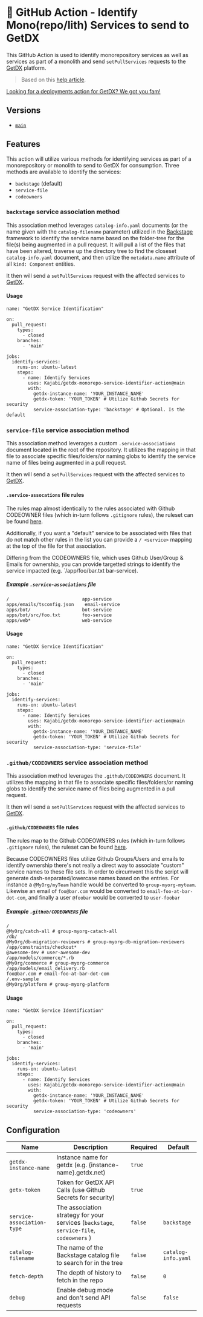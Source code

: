 # 📖 GitHub Action - Identify Mono(repo/lith) Services to send to GetDX

This GitHub Action is used to identify monorepository services as well as services as part of a monolith and send `setPullServices` requests to the [GetDX](https://getdx.com) platform. 

> Based on this [help article](https://help.getdx.com/en/articles/7669458-deployments#h_7d23ab886c).

[Looking for a deployments action for GetDX? We got you fam!](https://github.com/Kajabi/getdx-deployment-identifier-action)

## Versions

* [`main`](https://github.com/Kajabi/getdx-monorepo-service-identifier-action)

## Features

This action will utilize various methods for identifying services as part of a monorepository or monolith to send to GetDX for consumption. Three methods are available to identify the services:

* `backstage` (default)
* `service-file`
* `codeowners`

### `backstage` service association method

This association method leverages `catalog-info.yaml` documents (or the name given with the `catalog-filename` parameter) utilized in the [Backstage](https://backstage.io) framework to identify the service name based on the folder-tree for the file(s) being augmented in a pull request. It will pull a list of the files that have been altered, traverse up the directory tree to find the closeset `catalog-info.yaml` document, and then utilize the `metadata.name` attribute of all `kind: Component` entities.

It then will send a `setPullServices` request with the affected services to [GetDX](https://getdx.com).

#### Usage

```
name: "GetDX Service Identification"

on:
  pull_request:
    types:
      - closed
    branches:
      - 'main'

jobs:
  identify-services:
    runs-on: ubuntu-latest
    steps:
      - name: Identify Services
        uses: Kajabi/getdx-monorepo-service-identifier-action@main
        with:
          getdx-instance-name: 'YOUR_INSTANCE_NAME'
          getdx-token: 'YOUR_TOKEN' # Utilize Github Secrets for security
          service-association-type: 'backstage' # Optional. Is the default
```

### `service-file` service association method

This association method leverages a custom `.service-associations` document located in the root of the repository. It utilizes the mapping in that file to associate specific files/folders/or naming globs to identify the service name of files being augmented in a pull request. 

It then will send a `setPullServices` request with the affected services to [GetDX](https://getdx.com).

#### `.service-assocations` file rules

The rules map almost identically to the rules associated with Github CODEOWNER files (which in-turn follows `.gitignore` rules), the ruleset can be found [here](https://docs.github.com/en/repositories/managing-your-repositorys-settings-and-features/customizing-your-repository/about-code-owners#example-of-a-codeowners-file).

Additionally, if you want a "default" service to be associated with files that do not match other rules in the list you can provide a `/ <service>` mapping at the top of the file for that association.

Differing from the CODEOWNERS file, which uses Github User/Group & Emails for ownership, you can provide targetted strings to identify the service impacted (e.g. `/app/foo/bar.txt   bar-service).

##### Example `.service-associations` file

```shell
/                           app-service
apps/emails/tsconfig.json    email-service
apps/bot/                   bot-service
apps/bot/src/foo.txt        foo-service
apps/web*                   web-service
```

#### Usage

```
name: "GetDX Service Identification"

on:
  pull_request:
    types:
      - closed
    branches:
      - 'main'

jobs:
  identify-services:
    runs-on: ubuntu-latest
    steps:
      - name: Identify Services
        uses: Kajabi/getdx-monorepo-service-identifier-action@main
        with:
          getdx-instance-name: 'YOUR_INSTANCE_NAME'
          getdx-token: 'YOUR_TOKEN' # Utilize Github Secrets for security
          service-association-type: 'service-file'
```

### `.github/CODEOWNERS` service association method

This association method leverages the `.github/CODEOWNERS` document. It utilizes the mapping in that file to associate specific files/folders/or naming globs to identify the service name of files being augmented in a pull request. 

It then will send a `setPullServices` request with the affected services to [GetDX](https://getdx.com).

#### `.github/CODEOWNERS` file rules

The rules map to the Github CODEOWNERS rules (which in-turn follows `.gitignore` rules), the ruleset can be found [here](https://docs.github.com/en/repositories/managing-your-repositorys-settings-and-features/customizing-your-repository/about-code-owners#example-of-a-codeowners-file).

Because CODEOWNERS files utilize Github Groups/Users and emails to identify ownership there's not really a direct way to associate "custom" service names to these file sets. In order to circumvent this the script will generate dash-separated/lowercase names based on the entries. For instance a `@MyOrg/myTeam` handle would be converted to `group-myorg-myteam`. Likewise an email of `foo@bar.com` would be converted to `email-foo-at-bar-dot-com`, and finally a user `@foobar` would be converted to `user-foobar`

##### Example `.github/CODEOWNERS` file

```shell
/                                                                @MyOrg/catch-all # group-myorg-catach-all
/db/                                                             @MyOrg/db-migration-reviewers # group-myorg-db-migration-reviewers
/app/constraints/checkout*                                       @awesome-dev # user-awesome-dev
/app/models/commerce/*.rb                                        @MyOrg/commerce # group-myorg-commerce
/app/models/email_delivery.rb                                    foo@bar.com # email-foo-at-bar-dot-com
/.env-sample                                                     @MyOrg/platform # group-myorg-platform
```

#### Usage

```
name: "GetDX Service Identification"

on:
  pull_request:
    types:
      - closed
    branches:
      - 'main'

jobs:
  identify-services:
    runs-on: ubuntu-latest
    steps:
      - name: Identify Services
        uses: Kajabi/getdx-monorepo-service-identifier-action@main
        with:
          getdx-instance-name: 'YOUR_INSTANCE_NAME'
          getdx-token: 'YOUR_TOKEN' # Utilize Github Secrets for security
          service-association-type: 'codeowners'
```

## Configuration

| Name                       | Description                                                                            | Required | Default             |
| -------------------------- | ---------------------------------------------------------------------------------------| -------- | ------------------- |
| `getdx-instance-name`      | Instance name for getdx (e.g. {instance-name}.getdx.net)                               | `true`   |                     |
| `getx-token`               | Token for GetDX API Calls (use Github Secrets for security)                            | `true`   |                     |
| `service-association-type` | The association strategy for your services (`backstage`, `service-file`, `codeowners` ) | `false`  | `backstage`         |
| `catalog-filename`          | The name of the Backstage catalog file to search for in the tree                        | `false`  | `catalog-info.yaml` |
| `fetch-depth`              | The depth of history to fetch in the repo                                              | `false`  | `0`                 |
| `debug`                    | Enable debug mode and don't send API requests                                          | `false`  | `false`             |